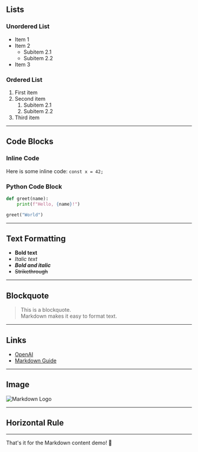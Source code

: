 ## Lists

### Unordered List
- Item 1
- Item 2
  - Subitem 2.1
  - Subitem 2.2
- Item 3

### Ordered List
1. First item
2. Second item
   1. Subitem 2.1
   2. Subitem 2.2
3. Third item

---

## Code Blocks

### Inline Code
Here is some inline code: `const x = 42;`

### Python Code Block
```python
def greet(name):
    print(f"Hello, {name}!")

greet("World")
```

---

## Text Formatting

- **Bold text**
- *Italic text*
- ***Bold and italic***
- ~~Strikethrough~~

---

## Blockquote
> This is a blockquote.  
> Markdown makes it easy to format text.

---

## Links
- [OpenAI](https://www.openai.com)
- [Markdown Guide](https://www.markdownguide.org)

---

## Image
![Markdown Logo](https://upload.wikimedia.org/wikipedia/commons/4/48/Markdown-mark.svg)

---

## Horizontal Rule
---

That's it for the Markdown content demo! 🎉